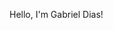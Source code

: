 Hello, I'm Gabriel Dias!

<!--
**Gabriel-sDias/Gabriel-SDias** is a ✨ _special_ ✨ repository because its `README.md` (this file) appears on your GitHub profile.



## 📊 Status do meu GitHub

![Linguagens mais utilizadas](https://github-readme-stats.vercel.app/api/top-langs/?username=Gabriel-sDias&layout=compact&theme=radical)

---

## 🔥 Projeto mais recente

[![Última atualização](https://github-readme-stats.vercel.app/api/pin/?username=Gabriel-sDias&repo=EloMaluco&theme=radical)](https://github.com/Gabriel-sDias/EloMaluco)

---

## 🌱 O que estou estudando atualmente

- Desenvolvimento gráfico com **OpenGL**
- Escrita de expressões matemáticas em **LaTeX**
- Estruturas de dados avançadas em **C++**

---

## 🚀 Como me encontrar

- [LinkedIn](https://www.linkedin.com/in/gabriel-dias-3b9a48291/)
